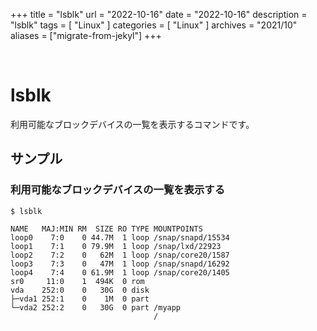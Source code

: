 +++
title = "lsblk"
url = "2022-10-16"
date = "2022-10-16"
description = "lsblk"
tags = [
  "Linux"
]
categories = [
  "Linux"
]
archives = "2021/10"
aliases = ["migrate-from-jekyl"]
+++

<br>

# lsblk

利用可能なブロックデバイスの一覧を表示するコマンドです。


## サンプル

### 利用可能なブロックデバイスの一覧を表示する

```
$ lsblk
```

```
NAME   MAJ:MIN RM  SIZE RO TYPE MOUNTPOINTS
loop0    7:0    0 44.7M  1 loop /snap/snapd/15534
loop1    7:1    0 79.9M  1 loop /snap/lxd/22923
loop2    7:2    0   62M  1 loop /snap/core20/1587
loop3    7:3    0   47M  1 loop /snap/snapd/16292
loop4    7:4    0 61.9M  1 loop /snap/core20/1405
sr0     11:0    1  494K  0 rom  
vda    252:0    0   30G  0 disk 
├─vda1 252:1    0    1M  0 part 
└─vda2 252:2    0   30G  0 part /myapp
                                /
```
